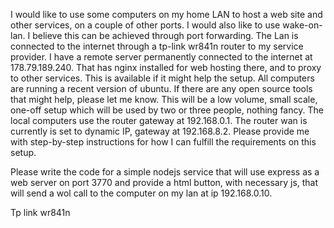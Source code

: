 I would like to use some computers on my home LAN to host a web site and other services, on a couple of other ports. I would also like to use wake-on-lan.  I believe this can be achieved through port forwarding. The Lan is connected to the internet through a tp-link wr841n router to my service provider. I have a remote server permanently connected to the internet at 178.79.189.240. That has nginx installed for web hosting there, and to proxy to other services. This is available if it might help the setup. All computers are running a recent version of ubuntu. If there are any open source tools that might help, please let me know. This will be a low volume, small scale, one-off setup which will be used by two or three people, nothing fancy.
The local computers use the router gateway at 192.168.0.1. The router wan is currently is set to dynamic IP,  gateway at 192.168.8.2.
Please provide me with step-by-step instructions for how I can fulfill the requirements on this setup.

Please write the code for a simple nodejs service that will use express as a web server on port 3770 and provide a html button, with necessary js, that will send a wol call to the computer on my lan at ip 192.168.0.10. 


Tp link wr841n
